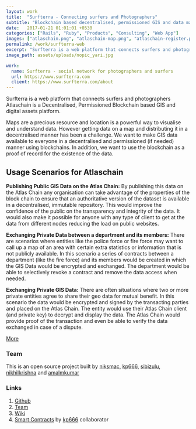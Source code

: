 ```yaml
---
layout: work
title:  "Surfterra - Connecting surfers and Photographers"
subtitle: "Blockchain based decentralised, permissioned GIS and data management platform."
date:   2017-01-21 01:01:01 +0530
categories: ["Rails", "Ruby", "Products", "Consulting", "Web App"]
images: ["atlaschain.png", "atlaschain-map.png", "atlaschain-register.png"]
permalink: /work/surfterra-web
excerpt: "Surfterra is a web platform that connects surfers and photographers"
image_path: assets/uploads/nopic_yari.jpg

work:
  name: Surfterra - social network for photographers and surfers 
  url: https://www.surfterra.com
  client: https://www.surfterra.com/about
---
```


Surfterra is a web platform that connects surfers and photographers
Atlaschain is a Decentralised, Permissioned Blockchain based GIS and digital assets platform.

Maps are a precious resource and location is a powerful way to visualise and understand data. However getting data on a map and distributing it in a decentralised manner has been a challenge. We want to make GIS data available to everyone in a decentralised and permissioned (if needed) manner using blockchains. In addition, we want to use the blockchain as a proof of record for the existence of the data.

## Usage Scenarios for Atlaschain

**Publishing Public GIS Data on the Atlas Chain:** By publishing this data on the Atlas Chain any organisation can take advantage of the properties of the block chain to ensure that an authoritative version of the dataset is available in a decentralised, immutable repository. This would improve the confidence of the public on the transparency and integrity of the data. It would also make it possible for anyone with any type of client to get at the data from different nodes reducing the load on public websites.

**Exchanging Private Data between a department and its members:** There are scenarios where entities like the police force or fire force may want to call up a map of an area with certain extra statistics or information that is not publicly available. In this scenario a series of contracts between a department (like the fire force) and its members would be created in which the GIS Data would be encrypted and exchanged. The department would be able to selectively revoke a contract and remove the data access when needed.

**Exchanging Private GIS Data:** There are often situations where two or more private entities agree to share their geo data for mutual benefit. In this scenario the data would be encrypted and signed by the transacting parties and placed on the Atlas Chain. The entity would use their Atlas Chain client (and private key) to decrypt and display the data. The Atlas Chain would provide proof of the transaction and even be able to verify the data exchanged in case of a dispute.

[More](https://github.com/atlaschain/atlas-design/wiki/Usage-Scenarios-for-Atlas-Chain)

### Team
This is an open source project built by [niksmac](https://github.com/niskmac), [kp666](https://github.com/kp666), [sibizulu](https://github.com/sibizulu),  [nikhilkrishna](https://github.com/nikhilkrishna) and [amalmkumar](https://github.com/amalmkumar)

### Links

1. [Github](https://github.com/atlaschain)
2. [Team](https://github.com/orgs/atlaschain/people)
3. [Wiki](https://github.com/atlaschain/atlas-design/wiki)
4. [Smart Contracts](https://github.com/atlaschain/contracts) by [kp666](https://github.com/kp666) collaborator

<div class="ui embed" data-source="youtube" data-id="nXcdXQtktug"></div>
